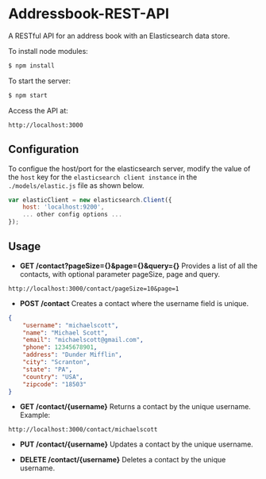 # Addressbook-REST-API
A RESTful API for an address book with an Elasticsearch data store.

To install node modules:

```bash
$ npm install
```

To start the server:

```bash
$ npm start
```

Access the API at:

```
http://localhost:3000
```

## Configuration
To configue the host/port for the elasticsearch server, modify the value of the `host` key for the `elasticsearch client instance` in the `./models/elastic.js` file as shown below.

```js
var elasticClient = new elasticsearch.Client({  
    host: 'localhost:9200',
    ... other config options ...
});
```

## Usage

* **GET /contact?pageSize={}&page={}&query={}**
Provides a list of all the contacts, with optional parameter pageSize, page and query.

```
http://localhost:3000/contact/pageSize=10&page=1
```

* **POST /contact**
Creates a contact where the username field is unique.

```json
{
	"username": "michaelscott",
	"name": "Michael Scott",
	"email": "michaelscott@gmail.com",
	"phone": 12345678901,
	"address": "Dunder Mifflin",
	"city": "Scranton",
	"state": "PA",
	"country": "USA",
	"zipcode": "18503"
}
```

* **GET /contact/{username}**
Returns a contact by the unique username.
Example:

```
http://localhost:3000/contact/michaelscott
```

* **PUT /contact/{username}**
Updates a contact by the unique username.

* **DELETE /contact/{username}**
Deletes a contact by the unique username.

